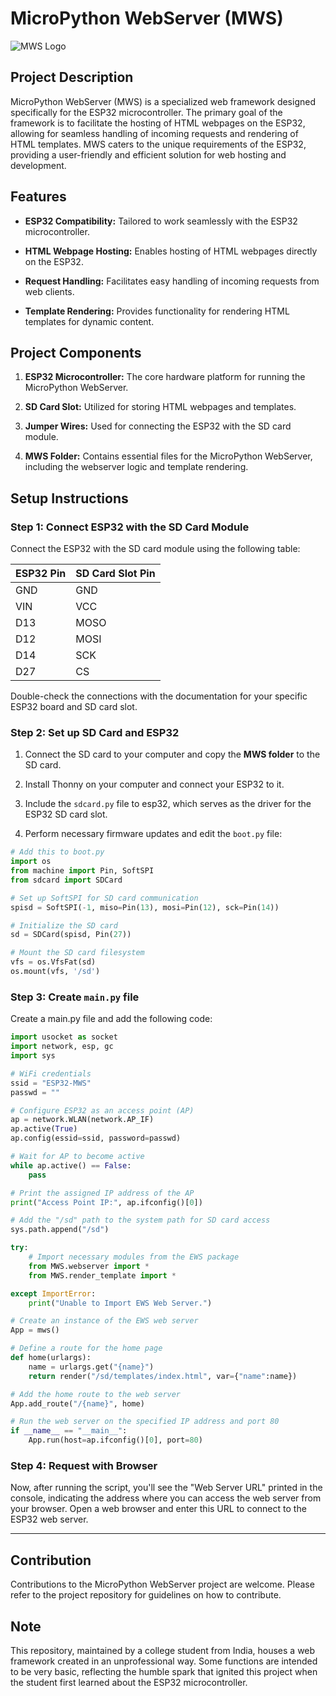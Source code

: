 # MicroPython WebServer (MWS)

![MWS Logo](https://github.com/NerdCodex/esp32-mws/assets/81899310/820cf4c9-2871-4c83-b78f-dc935618befa)

## Project Description

MicroPython WebServer (MWS) is a specialized web framework designed specifically for the ESP32 microcontroller. The primary goal of the framework is to facilitate the hosting of HTML webpages on the ESP32, allowing for seamless handling of incoming requests and rendering of HTML templates. MWS caters to the unique requirements of the ESP32, providing a user-friendly and efficient solution for web hosting and development.

## Features

- **ESP32 Compatibility:** Tailored to work seamlessly with the ESP32 microcontroller.
  
- **HTML Webpage Hosting:** Enables hosting of HTML webpages directly on the ESP32.

- **Request Handling:** Facilitates easy handling of incoming requests from web clients.

- **Template Rendering:** Provides functionality for rendering HTML templates for dynamic content.

## Project Components

1. **ESP32 Microcontroller:** The core hardware platform for running the MicroPython WebServer.

2. **SD Card Slot:** Utilized for storing HTML webpages and templates.

3. **Jumper Wires:** Used for connecting the ESP32 with the SD card module.

4. **MWS Folder:** Contains essential files for the MicroPython WebServer, including the webserver logic and template rendering.

## Setup Instructions

### Step 1: Connect ESP32 with the SD Card Module

Connect the ESP32 with the SD card module using the following table:

| ESP32 Pin | SD Card Slot Pin |
|-----------|-------------------|
| GND       | GND               |
| VIN       | VCC               |
| D13       | MOSO              |
| D12       | MOSI              |
| D14       | SCK               |
| D27       | CS                |

Double-check the connections with the documentation for your specific ESP32 board and SD card slot.

### Step 2: Set up SD Card and ESP32

1. Connect the SD card to your computer and copy the **MWS folder** to the SD card.

2. Install Thonny on your computer and connect your ESP32 to it.
   
3. Include the `sdcard.py` file to esp32, which serves as the driver for the ESP32 SD card slot.

4. Perform necessary firmware updates and edit the `boot.py` file:


```python
# Add this to boot.py
import os
from machine import Pin, SoftSPI
from sdcard import SDCard

# Set up SoftSPI for SD card communication
spisd = SoftSPI(-1, miso=Pin(13), mosi=Pin(12), sck=Pin(14))

# Initialize the SD card
sd = SDCard(spisd, Pin(27))

# Mount the SD card filesystem
vfs = os.VfsFat(sd)
os.mount(vfs, '/sd')
```
### Step 3: Create `main.py` file
Create a main.py file and add the following code:
```python
import usocket as socket
import network, esp, gc
import sys

# WiFi credentials
ssid = "ESP32-MWS"
passwd = ""

# Configure ESP32 as an access point (AP)
ap = network.WLAN(network.AP_IF)
ap.active(True)
ap.config(essid=ssid, password=passwd)

# Wait for AP to become active
while ap.active() == False:
    pass

# Print the assigned IP address of the AP
print("Access Point IP:", ap.ifconfig()[0])

# Add the "/sd" path to the system path for SD card access
sys.path.append("/sd")

try:
    # Import necessary modules from the EWS package
    from MWS.webserver import *
    from MWS.render_template import *

except ImportError:
    print("Unable to Import EWS Web Server.")

# Create an instance of the EWS web server
App = mws()

# Define a route for the home page
def home(urlargs):
    name = urlargs.get("{name}")
    return render("/sd/templates/index.html", var={"name":name})

# Add the home route to the web server
App.add_route("/{name}", home)

# Run the web server on the specified IP address and port 80
if __name__ == "__main__":
    App.run(host=ap.ifconfig()[0], port=80)
```
### Step 4: Request with Browser
Now, after running the script, you'll see the "Web Server URL" printed in the console, indicating the address where you can access the web server from your browser. Open a web browser and enter this URL to connect to the ESP32 web server.

-----------------------------------------------------------------------
## Contribution

Contributions to the MicroPython WebServer project are welcome. Please refer to the project repository for guidelines on how to contribute.

## Note
This repository, maintained by a college student from India, houses a web framework created in an unprofessional way. Some functions are intended to be very basic, reflecting the humble spark that ignited this project when the student first learned about the ESP32 microcontroller.
